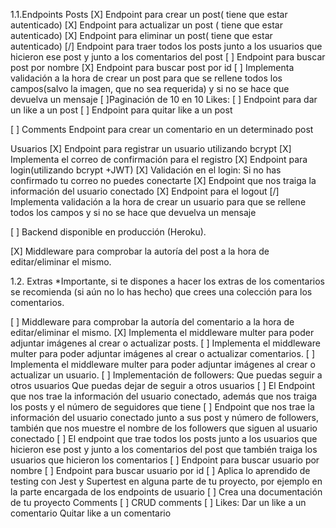 1.1.Endpoints
  Posts
[X] Endpoint para crear un post( tiene que estar autenticado)
[X] Endpoint para actualizar un post ( tiene que estar autenticado)
[X] Endpoint para eliminar un post( tiene que estar autenticado)
[/] Endpoint para traer todos los posts junto a los usuarios que hicieron ese post y junto a los comentarios del post
[ ] Endpoint para buscar post por nombre
[X] Endpoint para buscar post por id
[ ] Implementa validación a la hora de crear un post para que se rellene todos los campos(salvo la imagen, que no sea requerida) y si no se hace que devuelva un mensaje
[ ]Paginación de 10 en 10
 Likes:
[ ] Endpoint para dar un like a un post
[ ] Endpoint para quitar like a un post

[ ]  Comments
Endpoint para crear un comentario en un determinado post

 Usuarios
[X] Endpoint para registrar un usuario utilizando bcrypt
[X] Implementa el correo de confirmación para el registro
[X] Endpoint para login(utilizando bcrypt +JWT)
[X] Validación en el login:
Si no has confirmado tu correo no puedes conectarte
[X] Endpoint que nos traiga la información del usuario conectado
[X] Endpoint para el logout
[/] Implementa validación a la hora de crear un usuario para que se rellene todos los campos y si no se hace que devuelva un mensaje

[ ] Backend disponible en producción (Heroku).

[X] Middleware para comprobar la autoría del post a la hora de editar/eliminar el mismo.




1.2. Extras
*Importante, si te dispones a hacer los extras de los comentarios se recomienda (si aún no lo has hecho) que crees una colección para los comentarios.

[ ] Middleware para comprobar la autoría del comentario a la hora de editar/eliminar el mismo.
[X] Implementa el middleware multer para poder adjuntar imágenes al crear o actualizar posts.
[ ] Implementa el middleware multer para poder adjuntar imágenes al crear o actualizar comentarios.
[ ] Implementa el middleware multer para poder adjuntar imágenes al crear o actualizar un usuario.
[ ] Implementación de followers:
Que puedas seguir a otros usuarios
Que puedas dejar de seguir a otros usuarios
[ ] El Endpoint que nos trae la información del usuario conectado, además que nos traiga los posts y el número de seguidores que tiene
[ ] Endpoint que nos trae la información del usuario conectado junto a sus post y número de followers, también que nos muestre el nombre de los followers que siguen al usuario conectado
[ ] El endpoint que trae todos los posts junto a los usuarios que hicieron ese post y junto a los comentarios del post que también traiga los usuarios que hicieron los comentarios
[ ] Endpoint para buscar usuario por nombre
[ ] Endpoint para buscar usuario por id
[ ] Aplica lo aprendido de testing con Jest y Supertest en alguna parte de tu proyecto, por ejemplo en la parte encargada de los endpoints de usuario
[ ] Crea una documentación de tu proyecto
Comments
[ ] CRUD comments
[ ] Likes:
Dar un like a un comentario
Quitar like a un comentario


